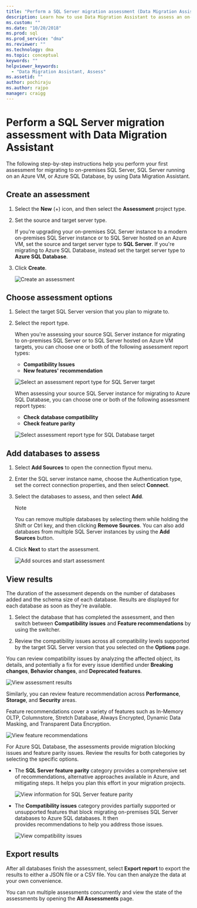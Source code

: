 ```yaml
---
title: "Perform a SQL Server migration assessment (Data Migration Assistant) | Microsoft Docs"
description: Learn how to use Data Migration Assistant to assess an on-premises SQL Server before migrating to another SQL Server or to Azure SQL Database
ms.custom: ""
ms.date: "10/20/2018"
ms.prod: sql
ms.prod_service: "dma"
ms.reviewer: ""
ms.technology: dma
ms.topic: conceptual
keywords: ""
helpviewer_keywords: 
  - "Data Migration Assistant, Assess"
ms.assetid: ""
author: pochiraju
ms.author: rajpo
manager: craigg
---
```


# Perform a SQL Server migration assessment with Data Migration Assistant

The following step-by-step instructions help you perform your first assessment for migrating to on-premises SQL Server, SQL Server running on an Azure VM, or Azure SQL Database, by using Data Migration Assistant.

## Create an assessment

1.  Select the **New** (+) icon, and then select the **Assessment** project
    type.

2.  Set the source and target server type.

    If you're upgrading your on-premises SQL Server instance to a modern on-premises SQL Server instance or to SQL Server hosted on an Azure VM, set the source and target server type to **SQL Server**. If you're migrating to Azure SQL Database, instead set the target server type to **Azure SQL Database**.

3.  Click **Create**.

    ![Create an assessment](../dma/media/NewAssessment.png)

## Choose assessment options

1. Select the target SQL Server version that you plan to migrate to.

2. Select the report type.

   When you're assessing your source SQL Server instance for migrating to on-premises SQL Server or to SQL Server hosted on Azure VM targets, you can choose one or both of the following assessment report types:

    -   **Compatibility Issues**
    -   **New features' recommendation**

    ![Select an assessment report type for SQL Server target](../dma/media/AssessmentTypes.png)

   When assessing your source SQL Server instance for migrating to Azure SQL Database, you can choose one or both of the following assessment report types:

    -   **Check database compatibility**
    -   **Check feature parity**

    ![Select assessment report type for SQL Database target](../dma/media/AssessmentTypes_Azure.png)

## Add databases to assess

1.  Select **Add Sources** to open the connection flyout menu.

2.  Enter the SQL server instance name, choose the Authentication type, set the correct connection properties, and then select **Connect**.

3.  Select the databases to assess, and then select **Add**.

    > [!NOTE] 
    > You can remove multiple databases by selecting them while holding the Shift or Ctrl key, and then clicking **Remove Sources**. You can also add databases from multiple SQL Server instances by using the **Add Sources** button.

4.  Click **Next** to start the assessment.

    ![Add sources and start assessment](../dma/media/SelectDatabase.png)

## View results

The duration of the assessment depends on the number of databases added and the schema size of each database. Results are displayed for each database as soon as they're available.

1.  Select the database that has completed the assessment, and then switch between **Compatibility issues** and **Feature recommendations** by using the switcher.

2.  Review the compatibility issues across all compatibility levels supported by the target SQL Server version that you selected on the **Options** page.

You can review compatibility issues by analyzing the affected object, its details, and potentially a fix for every issue identified under **Breaking changes**, **Behavior changes**, and **Deprecated features**.

![View assessment results](../dma/media/ReviewResults.png)

Similarly, you can review feature recommendation across **Performance**, **Storage**, and **Security** areas.

Feature recommendations cover a variety of features such as In-Memory OLTP, Columnstore, Stretch Database, Always Encrypted, Dynamic Data Masking, and Transparent Data Encryption.

![View feature recommendations](../dma/media/FeatureRecommendations.png)

For Azure SQL Database, the assessments provide migration blocking issues and feature parity issues. Review the results for both categories by selecting the specific options.

- The **SQL Server feature parity** category provides a comprehensive set of recommendations, alternative approaches available in Azure, and mitigating steps. It helps you plan this effort in your migration projects.

  ![View information for SQL Server feature parity](../dma/media/SQLFeatureParity.png)

- The **Compatibility issues** category provides partially supported or unsupported features that block migrating on-premises SQL Server databases to Azure SQL databases. It then provides recommendations to help you address those issues.

  ![View compatibility issues](../dma/media/CompatibilityIssues.png)

## Export results

After all databases finish the assessment, select **Export report** to export the results to either a JSON file or a CSV file. You can then analyze the data at your own convenience.

You can run multiple assessments concurrently and view the state of the assessments by opening the **All Assessments** page.
